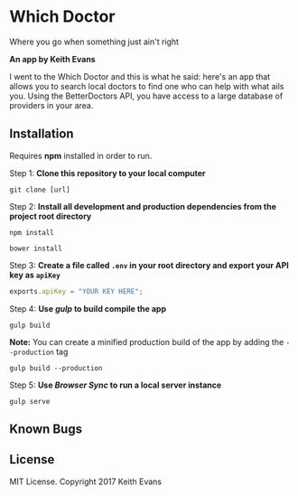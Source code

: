# Which Doctor

Where you go when something just ain't right

**An app by Keith Evans**

I went to the Which Doctor and this is what he said: here's an app that allows you to search local doctors to find one who can help with what ails you. Using the BetterDoctors API, you have access to a large database of providers in your area.

## Installation

Requires **npm** installed in order to run.

Step 1: **Clone this repository to your local computer**

```console
git clone [url]
```

Step 2: **Install all development and production dependencies from the project root directory**

```console
npm install
```
```
bower install
```

Step 3: **Create a file called `.env` in your root directory and export your API key as `apiKey`**

```js
exports.apiKey = "YOUR KEY HERE";
```

Step 4: **Use _gulp_ to build compile the app**

```console
gulp build
```

**Note:** You can create a minified production build of the app by adding the `--production` tag

```console
gulp build --production
```

Step 5: **Use _Browser Sync_ to run a local server instance**

```console
gulp serve
```


## Known Bugs



## License

MIT License. Copyright 2017 Keith Evans
